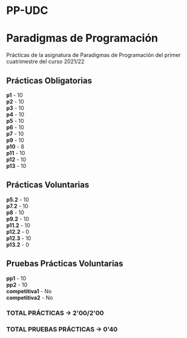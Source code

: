 # PP-UDC
# Paradigmas de Programación

Prácticas de la asignatura de Paradigmas de Programación del primer cuatrimestre del curso 2021/22

## Prácticas Obligatorias
  **p1** - 10 <br />
  **p2** - 10 <br />
  **p3** - 10 <br />
  **p4** - 10 <br />
  **p5** - 10 <br />
  **p6** - 10 <br />
  **p7** - 10 <br />
  **p9** - 10 <br />
  **p10** - 8 <br />
  **p11** - 10 <br />
  **p12** - 10 <br />
  **p13** - 10 <br />
  
## Prácticas Voluntarias
  **p5.2** - 10 <br />
  **p7.2** - 10 <br />
  **p8** - 10 <br />
  **p9.2** - 10 <br />
  **p11.2** - 10 <br />
  **p12.2** - 0 <br />
  **p12.3** - 10 <br />
  **p13.2** - 0 <br />

## Pruebas Prácticas Voluntarias
  **pp1** - 10 <br />
  **pp2** - 10 <br />
  **competitiva1** - No <br />
  **competitiva2** - No <br />

### TOTAL PRÁCTICAS -> 2'00/2'00
### TOTAL PRUEBAS PRÁCTICAS -> 0'40
